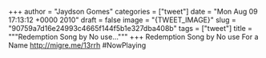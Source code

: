 
+++
author = "Jaydson Gomes"
categories = ["tweet"]
date = "Mon Aug 09 17:13:12 +0000 2010"
draft = false
image = "{TWEET_IMAGE}"
slug = "90759a7d16e24993c4665f144f5b1e327dba408b"
tags = ["tweet"]
title = """Redemption Song by No use..."""
+++
Redemption Song by No use For a Name http://migre.me/13rrh #NowPlaying
